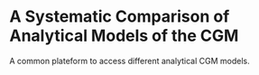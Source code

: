 # A Systematic Comparison of Analytical Models of the CGM
A common plateform to access different analytical CGM models.
